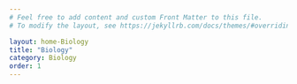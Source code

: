 ```yaml
---
# Feel free to add content and custom Front Matter to this file.
# To modify the layout, see https://jekyllrb.com/docs/themes/#overriding-theme-defaults

layout: home-Biology
title: "Biology"
category: Biology
order: 1
---
```

